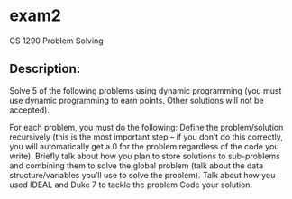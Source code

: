 # exam2
CS 1290 Problem Solving

## Description:
Solve 5 of the following problems using dynamic programming (you must use dynamic programming to earn points. Other solutions will not be accepted).

For each problem, you must do the following:
Define the problem/solution recursively (this is the most important step – if you don’t do this correctly, you will automatically get a 0 for the problem regardless of the code you write).
Briefly talk about how you plan to store solutions to sub-problems and combining them to solve the global problem (talk about the data structure/variables you’ll use to solve the problem).
Talk about how you used IDEAL and Duke 7 to tackle the problem
Code your solution.

